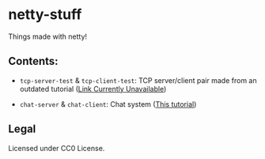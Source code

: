 # netty-stuff

Things made with netty!

## Contents:

- `tcp-server-test` & `tcp-client-test`: TCP server/client pair made from an outdated tutorial ([Link Currently Unavailable](https://about:blank))

- `chat-server` & `chat-client`: Chat system ([This tutorial](https://itsallbinary.com/netty-project-understanding-netty-using-simple-real-world-example-of-chat-server-client-good-for-beginners/))

## Legal

Licensed under CC0 License.
